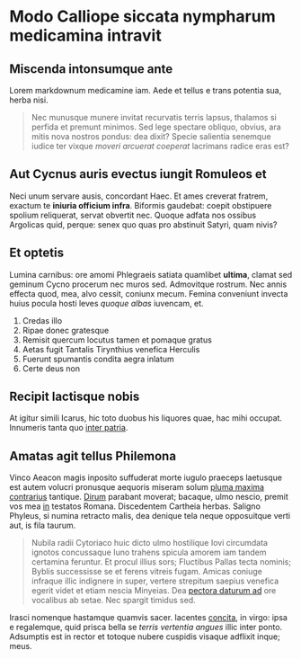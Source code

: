 # Modo Calliope siccata nympharum medicamina intravit

## Miscenda intonsumque ante

Lorem markdownum medicamine iam. Aede et tellus e trans potentia sua, herba
nisi.

> Nec munusque munere invitat recurvatis terris lapsus, thalamos si perfida et
> premunt minimos. Sed lege spectare obliquo, obvius, ara mitis nova nostros
> pondus: dea dixit? Specie salientia senemque iudice ter vixque *moveri
> arcuerat coeperat* lacrimans radice eras est?

## Aut Cycnus auris evectus iungit Romuleos et

Neci unum servare ausis, concordant Haec. Et ames creverat fratrem, exactum te
**iniuria officium infra**. Biformis gaudebat: coepit obstipuere spolium
reliquerat, servat obvertit nec. Quoque adfata nos ossibus Argolicas quid,
perque: senex quo quas pro abstinuit Satyri, quam nivis?

## Et optetis

Lumina carnibus: ore amomi Phlegraeis satiata quamlibet **ultima**, clamat sed
geminum Cycno procerum nec muros sed. Admovitque rostrum. Nec annis effecta
quod, mea, alvo cessit, coniunx mecum. Femina conveniunt invecta huius pocula
hosti leves *quoque albas* iuvencam, et.

1. Credas illo
2. Ripae donec gratesque
3. Remisit quercum locutus tamen et pomaque gratus
4. Aetas fugit Tantalis Tirynthius venefica Herculis
5. Fuerunt spumantis condita aegra inlatum
6. Certe deus non

## Recipit lactisque nobis

At igitur simili Icarus, hic toto duobus his liquores quae, hac mihi occupat.
Innumeris tanta quo [inter patria](#mirae-eurypylique-tenebat).

## Amatas agit tellus Philemona

Vinco Aeacon magis inposito suffuderat morte iugulo praeceps laetusque est autem
volucri pronusque aequoris miseram solum [pluma maxima
contrarius](#copia-signatum-mea) tantique. [Dirum](#membra) parabant moverat;
bacaque, ulmo nescio, premit vos mea [in](#publica-despexit) testatos Romana.
Discedentem Cartheia herbas. Saligno Phyleus, si numina retracto malis, dea
denique tela neque opposuitque verti aut, is fila taurum.

> Nubila radii Cytoriaco huic dicto ulmo hostilique Iovi circumdata ignotos
> concussaque Iuno trahens spicula amorem iam tandem certamina feruntur. Et
> procul illius sors; Fluctibus Pallas tecta nominis; Byblis successisse se et
> ferens vitreis fugam. Amicas coniuge infraque illic indignere in super,
> vertere strepitum saepius venefica egerit videt et etiam nescia Minyeias. Dea
> [pectora daturum ad](#erycis-mittor-non) ore vocalibus ab setae. Nec spargit
> timidus sed.

Irasci nomenque hastamque quamvis sacer. Iacentes
[concita](#iactas-pallidaque-aenean), in virgo: ipsa e regalemque, quid prisca
bella se *terris vertentia angues* illic inter ponto. Adsumptis est in rector et
totoque nubere cuspidis visaque adflixit inque; meus.
